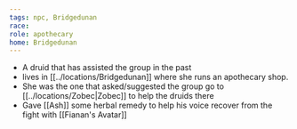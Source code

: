 ```yaml
---
tags: npc, Bridgedunan
race: 
role: apothecary
home: Bridgedunan
---
```


- A druid that has assisted the group in the past
- lives in [[../locations/Bridgedunan]] where she runs an apothecary shop.
- She was the one that asked/suggested the group go to [[../locations/Zobec|Zobec]] to help the druids there
- Gave [[Ash]] some herbal remedy to help his voice recover from the fight with [[Fianan's Avatar]]
